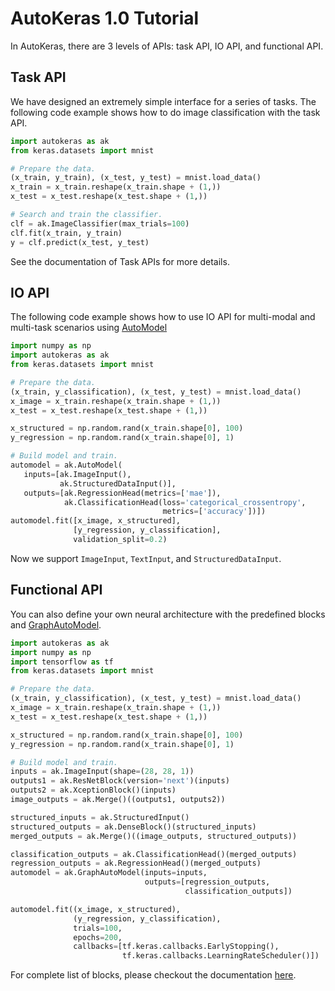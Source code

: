 # AutoKeras 1.0 Tutorial

In AutoKeras, there are 3 levels of APIs: task API, IO API, and functional API.

## Task API
We have designed an extremely simple interface for a series of tasks.
The following code example shows how to do image classification with the task API.

```python
import autokeras as ak
from keras.datasets import mnist

# Prepare the data.
(x_train, y_train), (x_test, y_test) = mnist.load_data()
x_train = x_train.reshape(x_train.shape + (1,))
x_test = x_test.reshape(x_test.shape + (1,))

# Search and train the classifier.
clf = ak.ImageClassifier(max_trials=100)
clf.fit(x_train, y_train)
y = clf.predict(x_test, y_test)
```

See the documentation of Task APIs for more details.



## IO API

The following code example shows how to use IO API for multi-modal and multi-task scenarios using [AutoModel](/auto_model)

```python
import numpy as np
import autokeras as ak
from keras.datasets import mnist

# Prepare the data.
(x_train, y_classification), (x_test, y_test) = mnist.load_data()
x_image = x_train.reshape(x_train.shape + (1,))
x_test = x_test.reshape(x_test.shape + (1,))

x_structured = np.random.rand(x_train.shape[0], 100)
y_regression = np.random.rand(x_train.shape[0], 1)

# Build model and train.
automodel = ak.AutoModel(
   inputs=[ak.ImageInput(),
           ak.StructuredDataInput()],
   outputs=[ak.RegressionHead(metrics=['mae']),
            ak.ClassificationHead(loss='categorical_crossentropy',
                                  metrics=['accuracy'])])
automodel.fit([x_image, x_structured],
              [y_regression, y_classification],
              validation_split=0.2)

```

Now we support `ImageInput`, `TextInput`, and `StructuredDataInput`.

## Functional API

You can also define your own neural architecture with the predefined blocks and [GraphAutoModel](/graph_auto_model).

```python
import autokeras as ak
import numpy as np
import tensorflow as tf
from keras.datasets import mnist

# Prepare the data.
(x_train, y_classification), (x_test, y_test) = mnist.load_data()
x_image = x_train.reshape(x_train.shape + (1,))
x_test = x_test.reshape(x_test.shape + (1,))

x_structured = np.random.rand(x_train.shape[0], 100)
y_regression = np.random.rand(x_train.shape[0], 1)

# Build model and train.
inputs = ak.ImageInput(shape=(28, 28, 1))
outputs1 = ak.ResNetBlock(version='next')(inputs)
outputs2 = ak.XceptionBlock()(inputs)
image_outputs = ak.Merge()((outputs1, outputs2))

structured_inputs = ak.StructuredInput()
structured_outputs = ak.DenseBlock()(structured_inputs)
merged_outputs = ak.Merge()((image_outputs, structured_outputs))

classification_outputs = ak.ClassificationHead()(merged_outputs)
regression_outputs = ak.RegressionHead()(merged_outputs)
automodel = ak.GraphAutoModel(inputs=inputs,
                              outputs=[regression_outputs,
                                       classification_outputs])

automodel.fit((x_image, x_structured),
              (y_regression, y_classification),
              trials=100,
              epochs=200,
              callbacks=[tf.keras.callbacks.EarlyStopping(),
                         tf.keras.callbacks.LearningRateScheduler()])

```

For complete list of blocks, please checkout the documentation [here](/block).
